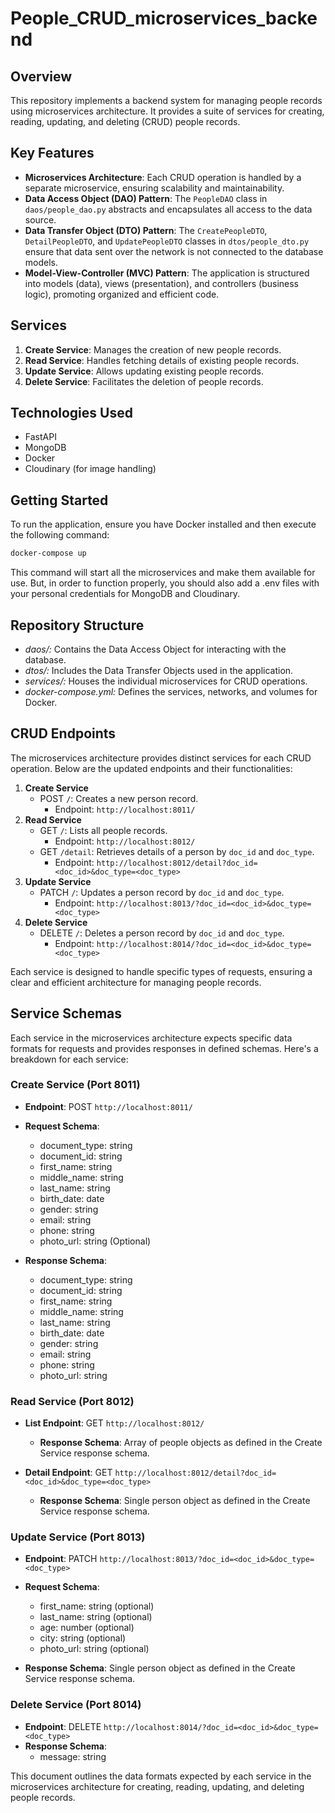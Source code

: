 # People_CRUD_microservices_backend

## Overview
This repository implements a backend system for managing people records using microservices architecture. It provides a suite of services for creating, reading, updating, and deleting (CRUD) people records.

## Key Features
- **Microservices Architecture**: Each CRUD operation is handled by a separate microservice, ensuring scalability and maintainability.
- **Data Access Object (DAO) Pattern**: The `PeopleDAO` class in `daos/people_dao.py` abstracts and encapsulates all access to the data source.
- **Data Transfer Object (DTO) Pattern**: The `CreatePeopleDTO`, `DetailPeopleDTO`, and `UpdatePeopleDTO` classes in `dtos/people_dto.py` ensure that data sent over the network is not connected to the database models.
- **Model-View-Controller (MVC) Pattern**: The application is structured into models (data), views (presentation), and controllers (business logic), promoting organized and efficient code.

## Services
1. **Create Service**: Manages the creation of new people records.
2. **Read Service**: Handles fetching details of existing people records.
3. **Update Service**: Allows updating existing people records.
4. **Delete Service**: Facilitates the deletion of people records.

## Technologies Used
- FastAPI
- MongoDB
- Docker
- Cloudinary (for image handling)
 
## Getting Started
To run the application, ensure you have Docker installed and then execute the following command:
```bash
docker-compose up
```
This command will start all the microservices and make them available for use. But, in order to function properly, you should also add a .env files with your personal credentials for MongoDB and Cloudinary.

## Repository Structure
- *daos/:* Contains the Data Access Object for interacting with the database.
- *dtos/:* Includes the Data Transfer Objects used in the application.
- *services/:* Houses the individual microservices for CRUD operations.
- *docker-compose.yml:* Defines the services, networks, and volumes for Docker.

## CRUD Endpoints
The microservices architecture provides distinct services for each CRUD operation. Below are the updated endpoints and their functionalities:
1. **Create Service**
   - POST `/`: Creates a new person record.
     - Endpoint: `http://localhost:8011/`
2. **Read Service**
   - GET `/`: Lists all people records.
     - Endpoint: `http://localhost:8012/`
   - GET `/detail`: Retrieves details of a person by `doc_id` and `doc_type`.
     - Endpoint: `http://localhost:8012/detail?doc_id=<doc_id>&doc_type=<doc_type>`
3. **Update Service**
   - PATCH `/`: Updates a person record by `doc_id` and `doc_type`.
     - Endpoint: `http://localhost:8013/?doc_id=<doc_id>&doc_type=<doc_type>`
4. **Delete Service**
   - DELETE `/`: Deletes a person record by `doc_id` and `doc_type`.
     - Endpoint: `http://localhost:8014/?doc_id=<doc_id>&doc_type=<doc_type>`

Each service is designed to handle specific types of requests, ensuring a clear and efficient architecture for managing people records.

## Service Schemas

Each service in the microservices architecture expects specific data formats for requests and provides responses in defined schemas. Here's a breakdown for each service:


### Create Service (Port 8011)

- **Endpoint**: POST `http://localhost:8011/`
- **Request Schema**:
  - document_type: string
  - document_id: string
  - first_name: string
  - middle_name: string
  - last_name: string
  - birth_date: date
  - gender: string
  - email: string
  - phone: string
  - photo_url: string (Optional)

- **Response Schema**:
  - document_type: string
  - document_id: string
  - first_name: string
  - middle_name: string
  - last_name: string
  - birth_date: date
  - gender: string
  - email: string
  - phone: string
  - photo_url: string

### Read Service (Port 8012)

- **List Endpoint**: GET `http://localhost:8012/`
  - **Response Schema**: Array of people objects as defined in the Create Service response schema.

- **Detail Endpoint**: GET `http://localhost:8012/detail?doc_id=<doc_id>&doc_type=<doc_type>`
  - **Response Schema**: Single person object as defined in the Create Service response schema.

### Update Service (Port 8013)

- **Endpoint**: PATCH `http://localhost:8013/?doc_id=<doc_id>&doc_type=<doc_type>`
- **Request Schema**:
  - first_name: string (optional)
  - last_name: string (optional)
  - age: number (optional)
  - city: string (optional)
  - photo_url: string (optional)

- **Response Schema**: Single person object as defined in the Create Service response schema.

### Delete Service (Port 8014)

- **Endpoint**: DELETE `http://localhost:8014/?doc_id=<doc_id>&doc_type=<doc_type>`
- **Response Schema**:
  - message: string

This document outlines the data formats expected by each service in the microservices architecture for creating, reading, updating, and deleting people records.
